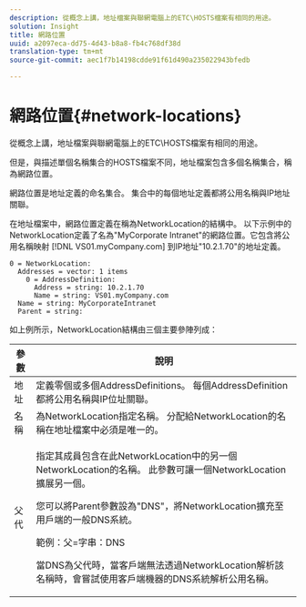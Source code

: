 ```yaml
---
description: 從概念上講，地址檔案與聯網電腦上的ETC\HOSTS檔案有相同的用途。
solution: Insight
title: 網路位置
uuid: a2097eca-dd75-4d43-b8a8-fb4c768df38d
translation-type: tm+mt
source-git-commit: aec1f7b14198cdde91f61d490a235022943bfedb

---
```



# 網路位置{#network-locations}

從概念上講，地址檔案與聯網電腦上的ETC\HOSTS檔案有相同的用途。

但是，與描述單個名稱集合的HOSTS檔案不同，地址檔案包含多個名稱集合，稱為網路位置。

網路位置是地址定義的命名集合。 集合中的每個地址定義都將公用名稱與IP地址關聯。

在地址檔案中，網路位置定義在稱為NetworkLocation的結構中。 以下示例中的NetworkLocation定義了名為&quot;MyCorporate Intranet&quot;的網路位置。它包含將公用名稱映射 [!DNL VS01.myCompany.com] 到IP地址&quot;10.2.1.70&quot;的地址定義。

```
0 = NetworkLocation: 
  Addresses = vector: 1 items
    0 = AddressDefinition: 
      Address = string: 10.2.1.70
      Name = string: VS01.myCompany.com
  Name = string: MyCorporateIntranet
  Parent = string: 
```

如上例所示，NetworkLocation結構由三個主要參陣列成：

<table id="table_9142A0EFA15E4C37975E7ACE234F6FDD"> 
 <thead> 
  <tr> 
   <th colname="col1" class="entry"> 參數 </th> 
   <th colname="col2" class="entry"> 說明 </th> 
  </tr> 
 </thead>
 <tbody> 
  <tr> 
   <td colname="col1"> 地址 </td> 
   <td colname="col2"> 定義零個或多個AddressDefinitions。 每個AddressDefinition都將公用名稱與IP位址關聯。 </td> 
  </tr> 
  <tr> 
   <td colname="col1"> 名稱 </td> 
   <td colname="col2"> 為NetworkLocation指定名稱。 分配給NetworkLocation的名稱在地址檔案中必須是唯一的。 </td> 
  </tr> 
  <tr> 
   <td colname="col1"> 父代 </td> 
   <td colname="col2"> <p>指定其成員包含在此NetworkLocation中的另一個NetworkLocation的名稱。 此參數可讓一個NetworkLocation擴展另一個。 </p> <p>您可以將Parent參數設為"DNS"，將NetworkLocation擴充至用戶端的一般DNS系統。 </p> <p>範例：父=字串：DNS </p> <p>當DNS為父代時，當客戶端無法透過NetworkLocation解析該名稱時，會嘗試使用客戶端機器的DNS系統解析公用名稱。 </p> </td> 
  </tr> 
 </tbody> 
</table>

